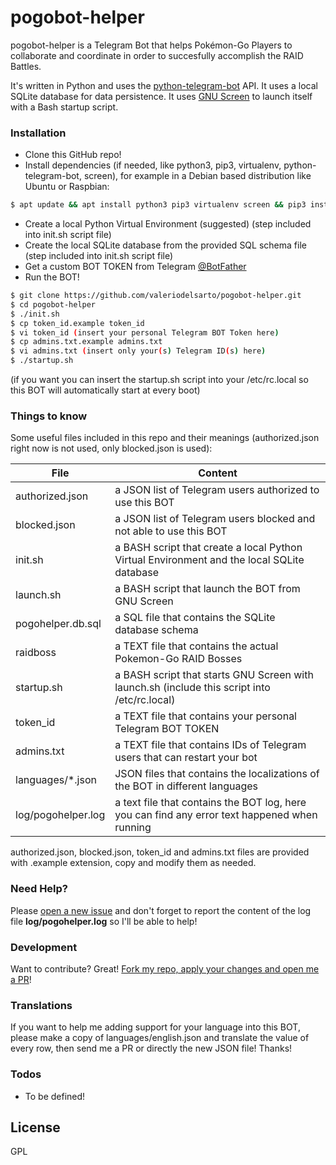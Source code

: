 # pogobot-helper

pogobot-helper is a Telegram Bot that helps Pokémon-Go Players to collaborate and coordinate in order to succesfully accomplish the RAID Battles.

It's written in Python and uses the [python-telegram-bot](https://github.com/python-telegram-bot/python-telegram-bot) API.
It uses a local SQLite database for data persistence.
It uses [GNU Screen](https://www.gnu.org/software/screen/) to launch itself with a Bash startup script.

### Installation

* Clone this GitHub repo!
* Install dependencies (if needed, like python3, pip3, virtualenv, python-telegram-bot, screen), for example in a Debian based distribution like Ubuntu or Raspbian:
```sh
$ apt update && apt install python3 pip3 virtualenv screen && pip3 install python-telegram-bot --upgrade
```
* Create a local Python Virtual Environment (suggested) (step included into init.sh script file)
* Create the local SQLite database from the provided SQL schema file (step included into init.sh script file)
* Get a custom BOT TOKEN from Telegram [@BotFather](https://core.telegram.org/bots#6-botfather)
* Run the BOT!

```sh
$ git clone https://github.com/valeriodelsarto/pogobot-helper.git
$ cd pogobot-helper
$ ./init.sh
$ cp token_id.example token_id
$ vi token_id (insert your personal Telegram BOT Token here)
$ cp admins.txt.example admins.txt
$ vi admins.txt (insert only your(s) Telegram ID(s) here)
$ ./startup.sh
```
(if you want you can insert the startup.sh script into your /etc/rc.local so this BOT will automatically start at every boot)

### Things to know

Some useful files included in this repo and their meanings (authorized.json right now is not used, only blocked.json is used):

| File | Content |
| ------ | ------ |
| authorized.json | a JSON list of Telegram users authorized to use this BOT |
| blocked.json | a JSON list of Telegram users blocked and not able to use this BOT |
| init.sh | a BASH script that create a local Python Virtual Environment and the local SQLite database |
| launch.sh | a BASH script that launch the BOT from GNU Screen |
| pogohelper.db.sql | a SQL file that contains the SQLite database schema |
| raidboss | a TEXT file that contains the actual Pokemon-Go RAID Bosses |
| startup.sh | a BASH script that starts GNU Screen with launch.sh (include this script into /etc/rc.local) |
| token_id | a TEXT file that contains your personal Telegram BOT TOKEN |
| admins.txt | a TEXT file that contains IDs of Telegram users that can restart your bot |
| languages/*.json | JSON files that contains the localizations of the BOT in different languages |
| log/pogohelper.log | a text file that contains the BOT log, here you can find any error text happened when running |

authorized.json, blocked.json, token_id and admins.txt files are provided with .example extension, copy and modify them as needed. 

### Need Help?

Please [open a new issue](https://github.com/valeriodelsarto/pogobot-helper/issues/new) and don't forget to report the content of the log file **log/pogohelper.log** so I'll be able to help!

### Development

Want to contribute? Great! [Fork my repo, apply your changes and open me a PR](https://help.github.com/articles/creating-a-pull-request-from-a-fork/)!

### Translations

If you want to help me adding support for your language into this BOT, please make a copy of languages/english.json and translate the value of every row, then send me a PR or directly the new JSON file! Thanks!

### Todos

 - To be defined!

License
----

GPL
